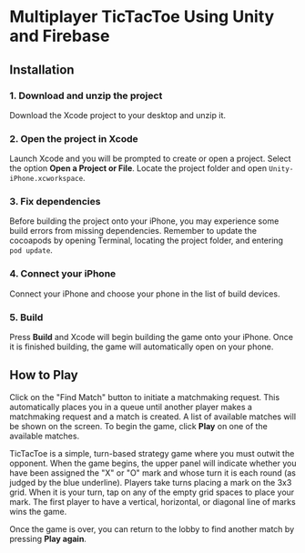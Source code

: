 # Multiplayer TicTacToe Using Unity and Firebase

## Installation

### 1. Download and unzip the project

Download the Xcode project to your desktop and unzip it. 

### 2. Open the project in Xcode

Launch Xcode and you will be prompted to create or open a project. Select the option **Open a Project or File**. Locate the project folder and open `Unity-iPhone.xcworkspace`. 

### 3. Fix dependencies

Before building the project onto your iPhone, you may experience some build errors from missing dependencies. Remember to update the cocoapods by opening Terminal, locating the project folder, and entering `pod update`. 

### 4. Connect your iPhone 

Connect your iPhone and choose your phone in the list of build devices. 

### 5. Build

Press **Build** and Xcode will begin building the game onto your iPhone. Once it is finished building, the game will automatically open on your phone. 

## How to Play

Click on the "Find Match" button to initiate a matchmaking request. This automatically places you in a queue until another player makes a matchmaking request and a match is created. A list of available matches will be shown on the screen. To begin the game, click **Play** on one of the available matches.

TicTacToe is a simple, turn-based strategy game where you must outwit the opponent. When the game begins, the upper panel will indicate whether you have been assigned the "X" or "O" mark and whose turn it is each round (as judged by the blue underline). Players take turns placing a mark on the 3x3 grid. When it is your turn, tap on any of the empty grid spaces to place your mark. The first player to have a vertical, horizontal, or diagonal line of marks wins the game. 

Once the game is over, you can return to the lobby to find another match by pressing **Play again**. 
